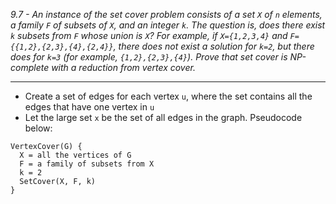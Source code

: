 *9.7 - An instance of the set cover problem consists of a set `X` of `n` elements, a family `F` of subsets of `X`, and an integer `k`. The question is, does there exist `k` subsets from `F` whose union is `X`? For example, if `X={1,2,3,4}` and `F={{1,2},{2,3},{4},{2,4}}`, there does not exist a solution for `k=2`, but there does for `k=3` (for example, `{1,2},{2,3},{4}`). Prove that set cover is NP-complete with a reduction from vertex cover.*
***
- Create a set of edges for each vertex `u`, where the set contains all the edges that have one vertex in `u`
- Let the large set `x` be the set of all edges in the graph. Pseudocode below:

```
VertexCover(G) {
  X = all the vertices of G
  F = a family of subsets from X
  k = 2
  SetCover(X, F, k)
}
```

